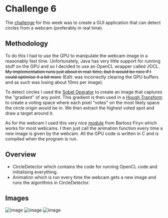 # Challenge 6

The [challenge](Challenge.md)
for this week was to create a GUI application that can detect circles from a webcam (preferably in
real time).

## Methodology

To do this I had to use the GPU to manipulate the webcam image in a reasonably fast time.
Unfortunately, Java has very little support for running stuff on the GPU and so I decided to use an
OpenCL wrapper called JOCL. ~~My implementation runs just about in real-time, but it would be nice
if I could optimise it a bit more~~ (Edit: was incorrectly clearing the GPU buffers and as such was
losing about 10ms per image).

To detect circles I used the [Sobel Operator](https://en.wikipedia.org/wiki/Sobel_operator) to
create an image that captures the "gradient" of any point. This gradient is then used in
a [Hough Transform](https://en.wikipedia.org/wiki/Hough_transform) to create a voting space where
each pixel "votes" on the most likely space the circle origin would be in. We then extract the
highest voted spot and draw a target around it.

As for the webcam I used this very nice [module](https://github.com/sarxos/webcam-capture) from
Bartosz Firyn which works for most webcams. I then just call the animation function every time a new
image is given by the webcam. All the GPU code is written in C and is compiled when the program is
run.

## Overview

- CircleDetector which contains the code for running OpenCL code and initialising everything.
- Animation which is run every time the webcam gets a new image and runs the algorithms in
  CircleDetector.

## Images

![image](https://user-images.githubusercontent.com/49870539/142956084-7c9e792c-eb15-4ef0-b737-792097fe103f.png)
![image](https://user-images.githubusercontent.com/49870539/142957642-d2377a15-f31b-45ca-8f4a-8f735f0ad37a.png)
![image](https://user-images.githubusercontent.com/49870539/142957649-1901f6f2-2980-41e5-8209-b84f87e81f77.png)

